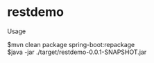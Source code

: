 # restdemo

Usage

$mvn clean package spring-boot:repackage <BR>
$java -jar ./target/restdemo-0.0.1-SNAPSHOT.jar
